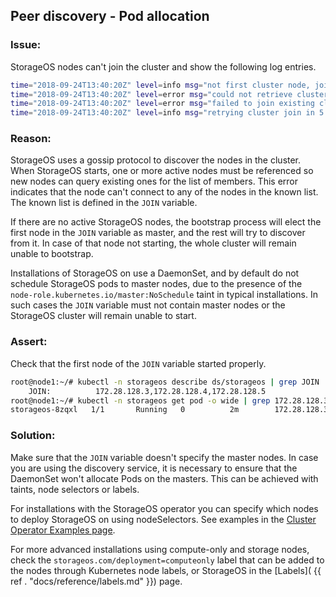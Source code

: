 ## Peer discovery - Pod allocation

### Issue:
StorageOS nodes can't join the cluster and show the following log entries.

```bash
time="2018-09-24T13:40:20Z" level=info msg="not first cluster node, joining first node" action=create address=172.28.128.5 category=etcd host=node3 module=cp target=172.28.128.6
time="2018-09-24T13:40:20Z" level=error msg="could not retrieve cluster config from api" status_code=503
time="2018-09-24T13:40:20Z" level=error msg="failed to join existing cluster" action=create category=etcd endpoint="172.28.128.3,172.28.128.4,172.28.128.5,172.28.128.6" error="503 Service Unavailable" module=cp
time="2018-09-24T13:40:20Z" level=info msg="retrying cluster join in 5 seconds..." action=create category=etcd module=cp
```

### Reason:
StorageOS uses a gossip protocol to discover the nodes in the cluster. When
StorageOS starts, one or more active nodes must be referenced so new nodes can
query existing ones for the list of members. This error indicates that the node
can't connect to any of the nodes in the known list. The known list is defined
in the `JOIN` variable.

If there are no active StorageOS nodes, the bootstrap process will elect the
first node in the `JOIN` variable as master, and the rest will try to
discover from it. In case of that node not starting, the whole cluster will
remain unable to bootstrap.

Installations of StorageOS on use a DaemonSet, and by default do not schedule
StorageOS pods to master nodes, due to the presence of the
`node-role.kubernetes.io/master:NoSchedule` taint in typical installations. In
such cases the `JOIN` variable must not contain master nodes or the StorageOS
cluster will remain unable to start.

### Assert:

Check that the first node of the `JOIN` variable started properly.

```bash
root@node1:~/# kubectl -n storageos describe ds/storageos | grep JOIN
    JOIN:          172.28.128.3,172.28.128.4,172.28.128.5
root@node1:~/# kubectl -n storageos get pod -o wide | grep 172.28.128.3
storageos-8zqxl   1/1       Running   0          2m        172.28.128.3   node1
```

### Solution:

Make sure that the `JOIN` variable doesn't specify the master nodes. In case
you are using the discovery service, it is necessary to ensure that the
DaemonSet won't allocate Pods on the masters. This can be achieved with taints,
node selectors or labels.

For installations with the StorageOS operator you can specify which nodes to
deploy StorageOS on using nodeSelectors. See examples in the [Cluster Operator
Examples
page](docs/reference/cluster-operator/examples/#installing-to-a-subset-of-nodes).

For more advanced installations using compute-only and storage nodes, check the
`storageos.com/deployment=computeonly` label that can be added to the nodes
through Kubernetes node labels, or StorageOS in the [Labels](
{{ ref . "docs/reference/labels.md" }}) page.

